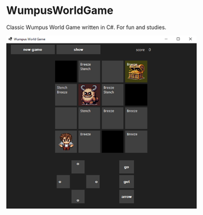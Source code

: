 # WumpusWorldGame
 Classic Wumpus World Game written in C#. For fun and studies.

 ![img](print.png)
